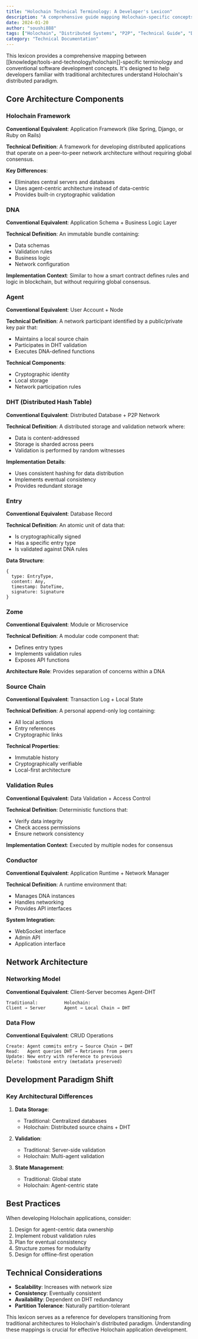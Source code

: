 ```yaml
---
title: "Holochain Technical Terminology: A Developer's Lexicon"
description: "A comprehensive guide mapping Holochain-specific concepts to conventional software development terminology, helping developers transition to distributed application development."
date: 2024-01-20
author: "soushi888"
tags: ["Holochain", "Distributed Systems", "P2P", "Technical Guide", "Development"]
category: "Technical Documentation"
---
```


This lexicon provides a comprehensive mapping between [[knowledge/tools-and-technology/holochain]]-specific terminology and conventional software development concepts. It's designed to help developers familiar with traditional architectures understand Holochain's distributed paradigm.

## Core Architecture Components

### Holochain Framework

**Conventional Equivalent**: Application Framework (like Spring, Django, or Ruby on Rails)

**Technical Definition**: A framework for developing distributed applications that operate on a peer-to-peer network architecture without requiring global consensus.

**Key Differences**:

- Eliminates central servers and databases
- Uses agent-centric architecture instead of data-centric
- Provides built-in cryptographic validation

### DNA

**Conventional Equivalent**: Application Schema + Business Logic Layer

**Technical Definition**: An immutable bundle containing:

- Data schemas
- Validation rules
- Business logic
- Network configuration

**Implementation Context**: Similar to how a smart contract defines rules and logic in blockchain, but without requiring global consensus.

### Agent

**Conventional Equivalent**: User Account + Node

**Technical Definition**: A network participant identified by a public/private key pair that:

- Maintains a local source chain
- Participates in DHT validation
- Executes DNA-defined functions

**Technical Components**:

- Cryptographic identity
- Local storage
- Network participation rules

### DHT (Distributed Hash Table)

**Conventional Equivalent**: Distributed Database + P2P Network

**Technical Definition**: A distributed storage and validation network where:

- Data is content-addressed
- Storage is sharded across peers
- Validation is performed by random witnesses

**Implementation Details**:

- Uses consistent hashing for data distribution
- Implements eventual consistency
- Provides redundant storage

### Entry

**Conventional Equivalent**: Database Record

**Technical Definition**: An atomic unit of data that:

- Is cryptographically signed
- Has a specific entry type
- Is validated against DNA rules

**Data Structure**:

```
{
  type: EntryType,
  content: Any,
  timestamp: DateTime,
  signature: Signature
}
```

### Zome

**Conventional Equivalent**: Module or Microservice

**Technical Definition**: A modular code component that:

- Defines entry types
- Implements validation rules
- Exposes API functions

**Architecture Role**: Provides separation of concerns within a DNA

### Source Chain

**Conventional Equivalent**: Transaction Log + Local State

**Technical Definition**: A personal append-only log containing:

- All local actions
- Entry references
- Cryptographic links

**Technical Properties**:

- Immutable history
- Cryptographically verifiable
- Local-first architecture

### Validation Rules

**Conventional Equivalent**: Data Validation + Access Control

**Technical Definition**: Deterministic functions that:

- Verify data integrity
- Check access permissions
- Ensure network consistency

**Implementation Context**: Executed by multiple nodes for consensus

### Conductor

**Conventional Equivalent**: Application Runtime + Network Manager

**Technical Definition**: A runtime environment that:

- Manages DNA instances
- Handles networking
- Provides API interfaces

**System Integration**:

- WebSocket interface
- Admin API
- Application interface

## Network Architecture

### Networking Model

**Conventional Equivalent**: Client-Server becomes Agent-DHT

```
Traditional:          Holochain:
Client → Server       Agent → Local Chain → DHT
```

### Data Flow

**Conventional Equivalent**: CRUD Operations

```
Create: Agent commits entry → Source Chain → DHT
Read:   Agent queries DHT → Retrieves from peers
Update: New entry with reference to previous
Delete: Tombstone entry (metadata preserved)
```

## Development Paradigm Shift

### Key Architectural Differences

1. **Data Storage**:
   - Traditional: Centralized databases
   - Holochain: Distributed source chains + DHT

2. **Validation**:
   - Traditional: Server-side validation
   - Holochain: Multi-agent validation

3. **State Management**:
   - Traditional: Global state
   - Holochain: Agent-centric state

## Best Practices

When developing Holochain applications, consider:

1. Design for agent-centric data ownership
2. Implement robust validation rules
3. Plan for eventual consistency
4. Structure zomes for modularity
5. Design for offline-first operation

## Technical Considerations

- **Scalability**: Increases with network size
- **Consistency**: Eventually consistent
- **Availability**: Dependent on DHT redundancy
- **Partition Tolerance**: Naturally partition-tolerant

This lexicon serves as a reference for developers transitioning from traditional architectures to Holochain's distributed paradigm. Understanding these mappings is crucial for effective Holochain application development.
